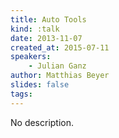 ```yaml
---
title: Auto Tools
kind: :talk
date: 2013-11-07
created_at: 2015-07-11
speakers:
    - Julian Ganz
author: Matthias Beyer
slides: false
tags:
---
```


No description.
